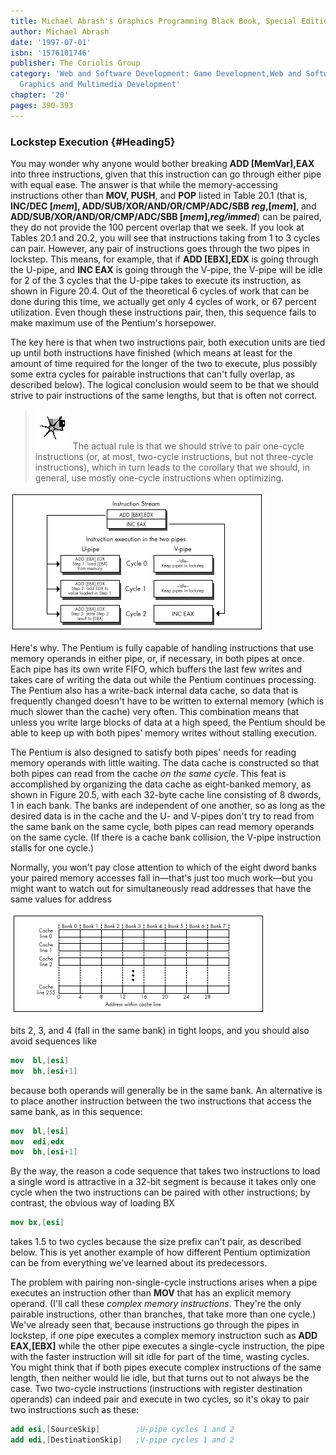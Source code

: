 ```yaml
---
title: Michael Abrash's Graphics Programming Black Book, Special Edition
author: Michael Abrash
date: '1997-07-01'
isbn: '1576101746'
publisher: The Coriolis Group
category: 'Web and Software Development: Game Development,Web and Software Development:
  Graphics and Multimedia Development'
chapter: '20'
pages: 390-393
---
```


### Lockstep Execution {#Heading5}

You may wonder why anyone would bother breaking **ADD [MemVar],EAX**
into three instructions, given that this instruction can go through
either pipe with equal ease. The answer is that while the
memory-accessing instructions other than **MOV, PUSH**, and **POP**
listed in Table 20.1 (that is, **INC/DEC [*mem*],
ADD/SUB/XOR/AND/OR/CMP/ADC/SBB *reg*,[*mem*]**, and
**ADD/SUB/XOR/AND/OR/CMP/ADC/SBB [*mem*],*reg/immed***) can be paired,
they do not provide the 100 percent overlap that we seek. If you look at
Tables 20.1 and 20.2, you will see that instructions taking from 1 to 3
cycles can pair. However, any pair of instructions goes through the two
pipes in lockstep. This means, for example, that if **ADD [EBX],EDX** is
going through the U-pipe, and **INC EAX** is going through the V-pipe,
the V-pipe will be idle for 2 of the 3 cycles that the U-pipe takes to
execute its instruction, as shown in Figure 20.4. Out of the theoretical
6 cycles of work that can be done during this time, we actually get only
4 cycles of work, or 67 percent utilization. Even though these
instructions pair, then, this sequence fails to make maximum use of the
Pentium's horsepower.

The key here is that when two instructions pair, both execution units
are tied up until both instructions have finished (which means at least
for the amount of time required for the longer of the two to execute,
plus possibly some extra cycles for pairable instructions that can't
fully overlap, as described below). The logical conclusion would seem to
be that we should strive to pair instructions of the same lengths, but
that is often not correct.

> ![](images/i.jpg)
> The actual rule is that we should strive to pair one-cycle instructions
> (or, at most, two-cycle instructions, but not three-cycle instructions),
> which in turn leads to the corollary that we should, in general, use
> mostly one-cycle instructions when optimizing.

![**Figure 20.4**  *Lockstep execution and idle time in the V-pipe.*](images/20-04.jpg)

Here's why. The Pentium is fully capable of handling instructions that
use memory operands in either pipe, or, if necessary, in both pipes at
once. Each pipe has its own write FIFO, which buffers the last few
writes and takes care of writing the data out while the Pentium
continues processing. The Pentium also has a write-back internal data
cache, so data that is frequently changed doesn't have to be written to
external memory (which is much slower than the cache) very often. This
combination means that unless you write large blocks of data at a high
speed, the Pentium should be able to keep up with both pipes' memory
writes without stalling execution.

The Pentium is also designed to satisfy both pipes' needs for reading
memory operands with little waiting. The data cache is constructed so
that both pipes can read from the cache *on the same cycle*. This feat
is accomplished by organizing the data cache as eight-banked memory, as
shown in Figure 20.5, with each 32-byte cache line consisting of 8
dwords, 1 in each bank. The banks are independent of one another, so as
long as the desired data is in the cache and the U- and V-pipes don't
try to read from the same bank on the same cycle, both pipes can read
memory operands on the same cycle. (If there is a cache bank collision,
the V-pipe instruction stalls for one cycle.)

Normally, you won't pay close attention to which of the eight dword
banks your paired memory accesses fall in—that's just too much work—but
you might want to watch out for simultaneously read addresses that have
the same values for address

![**Figure 20.5**  *The Pentium's eight bank data cache.*](images/20-05.jpg)

bits 2, 3, and 4 (fall in the same bank) in tight loops, and you should
also avoid sequences like

```nasm
mov  bl,[esi]
mov  bh,[esi+1]
```

because both operands will generally be in the same bank. An alternative
is to place another instruction between the two instructions that access
the same bank, as in this sequence:

```nasm
mov  bl,[esi]
mov  edi,edx
mov  bh,[esi+1]
```

By the way, the reason a code sequence that takes two instructions to
load a single word is attractive in a 32-bit segment is because it takes
only one cycle when the two instructions can be paired with other
instructions; by contrast, the obvious way of loading BX

```nasm
mov bx,[esi]
```

takes 1.5 to two cycles because the size prefix can't pair, as described
below. This is yet another example of how different Pentium optimization
can be from everything we've learned about its predecessors.

The problem with pairing non-single-cycle instructions arises when a
pipe executes an instruction other than **MOV** that has an explicit
memory operand. (I'll call these *complex memory instructions*. They're
the only pairable instructions, other than branches, that take more than
one cycle.) We've already seen that, because instructions go through the
pipes in lockstep, if one pipe executes a complex memory instruction
such as **ADD EAX,[EBX]** while the other pipe executes a single-cycle
instruction, the pipe with the faster instruction will sit idle for part
of the time, wasting cycles. You might think that if both pipes execute
complex instructions of the same length, then neither would lie idle,
but that turns out to not always be the case. Two two-cycle instructions
(instructions with register destination operands) can indeed pair and
execute in two cycles, so it's okay to pair two instructions such as
these:

```nasm
add esi,[SourceSkip]        ;U-pipe cycles 1 and 2
add edi,[DestinationSkip]   ;V-pipe cycles 1 and 2
```
